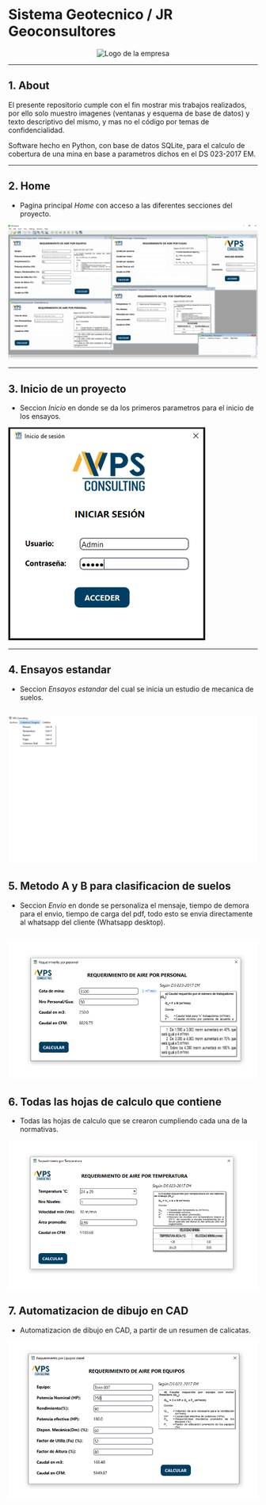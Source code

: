 # Sistema Geotecnico / JR Geoconsultores

<p align="center">
  <img src=JR.png alt="Logo de la empresa"/>
</p>

---
## 1. About

El presente repositorio cumple con el fin mostrar mis trabajos realizados, por ello solo muestro imagenes (ventanas y esquema de base de datos) y texto descriptivo del mismo, y mas no el código por temas de confidencialidad. 

Software hecho en Python, con base de datos SQLite, para el calculo de cobertura de una mina en base a parametros dichos en el DS 023-2017 EM.

---

## 2. Home
- Pagina principal *Home* con acceso a las diferentes secciones del proyecto.

![Home](image.png "Pagina de inicio")

---
## 3. Inicio de un proyecto
- Seccion *Inicio* en donde se da los primeros parametros para el inicio de los ensayos.

![Inicio](image-1.png "Formulario de inicio")

---
## 4. Ensayos estandar
- Seccion *Ensayos estandar* del cual se inicia un estudio de mecanica de suelos.

![Ensayos](image-2.png "Ensayos estandar ASTM")
---
## 5. Metodo A y B para clasificacion de suelos
- Seccion *Envio* en donde se personaliza el mensaje, tiempo de demora para el envio, tiempo de carga del pdf, todo esto se envia directamente al whatsapp del cliente (Whatsapp desktop).

![ensayos](image-3.png "Ensayos ")
---

## 6. Todas las hojas de calculo que contiene
- Todas las hojas de calculo que se crearon cumpliendo cada una de la normativas.

![Ensayos](image-4.png "Ensayos")

## 7. Automatizacion de dibujo en CAD
- Automatizacion de dibujo en CAD, a partir de un resumen de calicatas.

![CAD](image-5.png "Dibujo en CAD")